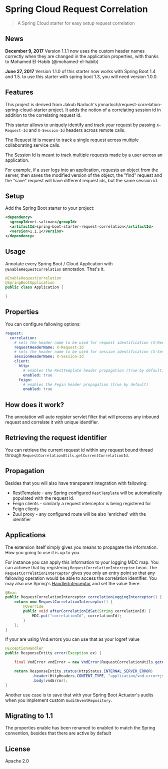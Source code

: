 # Spring Cloud Request Correlation

> A Spring Cloud starter for easy setup request correlation

## News
**December 9, 2017** Version 1.1.1 now uses the custom header names correctly
when they are changed in the application properties, with thanks to Mohamed
El-Habib (@mohamed-el-habib)

**June 27, 2017** Version 1.1.0 of this starter now works with Spring Boot 1.4 
and 1.5. to use this starter with spring boot 1.3, you will need version 1.0.0.

## Features

This project is derived from Jakub Narloch's jmnarloch/request-correlation-spring-cloud-starter project. 
It adds the notion of a correlating session id in addition to the correlating 
request id.

This starter allows to uniquely identify and track your request by passing 
`X-Request-Id` and `X-Session-Id` headers across remote calls. 

The Request Id is meant to track a single request across multiple collaborating
service calls.

The Session Id is meant to track multiple requests made by a user across an
application.

For example, if a user logs into an application, requests an object from the 
server, then saves the modified version of the object, the "find" request and
the "save" request will have different request ids, but the same session id. 

## Setup

Add the Spring Boot starter to your project:

```xml
<dependency>
  <groupId>net.saliman</groupId>
  <artifactId>spring-boot-starter-request-correlation</artifactId>
  <version>1.1.1</version>
</dependency>
```

## Usage

Annotate every Spring Boot / Cloud Application with `@EnableRequestCorrelation` annotation. That's it.

```java
@EnableRequestCorrelation
@SpringBootApplication
public class Application {

}
```

## Properties

You can configure fallowing options:

```yaml
request:
  correlation:
    # sets the header name to be used for request identification (X-Request-Id by default)
    requestHeaderName: X-Request-Id
    # sets the header name to be used for session identification (X-Session-Id by default)
    sessionHeaderName: X-Session-Id
    client:
      http:
        # enables the RestTemplate header propagation (true by default)
        enabled: true
      feign:
        # enables the Fegin header propagation (true by default)
        enabled: true

```

## How does it work?

The annotation will auto register servlet filter that will process any inbound request and correlate it with
unique identifier.

## Retrieving the request identifier

You can retrieve the current request id within any request bound thread through 
`RequestCorrelationUtils.getCurrentCorrelationId`.

## Propagation

Besides that you will also have transparent integration with fallowing:

* RestTemplate - any Spring configured `RestTemplate` will be automatically populated with the request id.
* Feign clients - similarly a request interceptor is being registered for Feign clients
* Zuul proxy - any configured route will be also 'enriched' with the identifier

## Applications

The extension itself simply gives you means to propagate the information. How you going to use it is up to you.

For instance you can apply this information to your logging MDC map. You can achieve that by registering 
`RequestCorrelationInterceptor` bean. The `RequestCorrelationInterceptor` gives you only an entry point so that
any fallowing operation would be able to access the correlation identifier. You may also use Spring's
[HandlerInterceptor](http://docs.spring.io/spring/docs/current/javadoc-api/org/springframework/web/servlet/HandlerInterceptor.html)
and set the value there.

```java
@Bean
public RequestCorrelationInterceptor correlationLoggingInterceptor() {
    return new RequestCorrelationInterceptor() {
        @Override
        public void afterCorrelationIdSet(String correlationId) {
            MDC.put("correlationId", correlationId);
        }
    };
}
```

If your are using Vnd.errors you can use that as your logref value

```java
@ExceptionHandler
public ResponseEntity error(Exception ex) {

    final VndError vndError = new VndError(RequestCorrelationUtils.getCurrentCorrelationId(), ex.getMessage());

    return ResponseEntity.status(HttpStatus.INTERNAL_SERVER_ERROR)
            .header(HttpHeaders.CONTENT_TYPE, "application/vnd.error+json")
            .body(vndError);
}
```

Another use case is to save that with your Spring Boot Actuator's audits when you implement custom `AuditEventRepository`.

## Migrating to 1.1

The properties enable has been renamed to enabled to match the Spring convention, besides that there are active by default

## License

Apache 2.0
